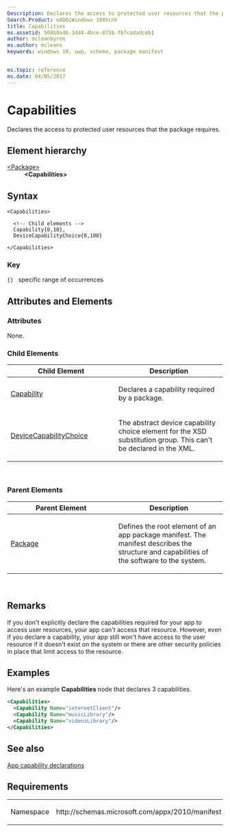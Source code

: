 ```yaml
---
Description: Declares the access to protected user resources that the package requires.
Search.Product: eADQiWindows 10XVcnh
title: Capabilities
ms.assetid: 508b9a46-3dd4-4bce-875b-fb7cadadceb1
author: mcleanbyron
ms.author: mcleans
keywords: windows 10, uwp, schema, package manifest


ms.topic: reference
ms.date: 04/05/2017
---
```


# Capabilities




Declares the access to protected user resources that the package requires.

## Element hierarchy

<dl>
<dt><a href="element-package.md">&lt;Package&gt;</a></dt>
<dd><b>&lt;Capabilities&gt;</b></dd>
</dl>

## Syntax

``` syntax
<Capabilities>

  <!-- Child elements -->
  Capability{0,10},
  DeviceCapabilityChoice{0,100}

</Capabilities>
```

### Key

`{}`   specific range of occurrences
## Attributes and Elements


### Attributes

None.

### Child Elements

<table>
<colgroup>
<col width="50%" />
<col width="50%" />
</colgroup>
<thead>
<tr class="header">
<th>Child Element</th>
<th>Description</th>
</tr>
</thead>
<tbody>
<tr class="odd">
<td><a href="element-capability.md">Capability</a> </td>
<td><p>Declares a capability required by a package.</p></td>
</tr>
<tr class="even">
<td><a href="element-devicecapabilitychoice.md">DeviceCapabilityChoice</a> </td>
<td><p>The abstract device capability choice element for the XSD substitution group. This can't be declared in the XML.</p></td>
</tr>
</tbody>
</table>

 

### Parent Elements

<table>
<colgroup>
<col width="50%" />
<col width="50%" />
</colgroup>
<thead>
<tr class="header">
<th>Parent Element</th>
<th>Description</th>
</tr>
</thead>
<tbody>
<tr class="odd">
<td><a href="element-package.md">Package</a> </td>
<td><p>Defines the root element of an app package manifest. The manifest describes the structure and capabilities of the software to the system.</p></td>
</tr>
</tbody>
</table>

 

## Remarks

If you don't explicitly declare the capabilities required for your app to access user resources, your app can't access that resource. However, even if you declare a capability, your app still won't have access to the user resource if it doesn't exist on the system or there are other security policies in place that limit access to the resource.

## Examples

Here's an example **Capabilities** node that declares 3 capabilities.

```XML
<Capabilities>
  <Capability Name="internetClient"/>
  <Capability Name="musicLibrary"/>
  <Capability Name="videosLibrary"/>
</Capabilities>
```

## See also


[App capability declarations](https://msdn.microsoft.com/library/windows/apps/hh464936)

## Requirements

<table>
<colgroup>
<col width="50%" />
<col width="50%" />
</colgroup>
<tbody>
<tr class="odd">
<td><p>Namespace</p></td>
<td><p>http://schemas.microsoft.com/appx/2010/manifest</p></td>
</tr>
</tbody>
</table>

 

 



